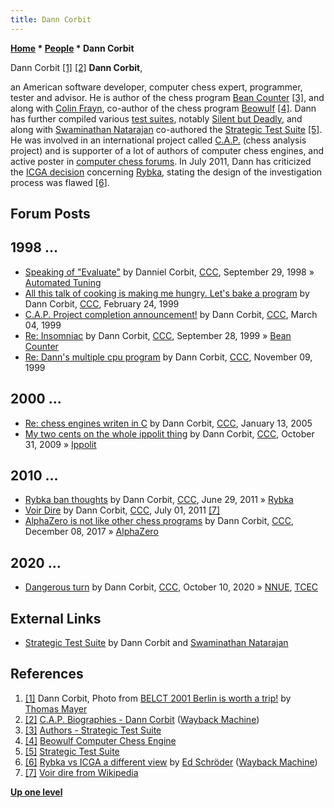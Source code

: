 ```yaml
---
title: Dann Corbit
---
```

**[Home](Home "Home") * [People](People "People") * Dann Corbit**

[](http://www.quarkchess.de/belct/) Dann Corbit <a id="cite-note-1" href="#cite-ref-1">[1]</a> <a id="cite-note-2" href="#cite-ref-2">[2]</a>
**Dann Corbit**,

an American software developer, computer chess expert, programmer, tester and advisor. He is author of the chess program [Bean Counter](index.php?title=Bean_Counter&action=edit&redlink=1 "Bean Counter (page does not exist)") <a id="cite-note-3" href="#cite-ref-3">[3]</a>, and along with [Colin Frayn](Colin_Frayn "Colin Frayn"), co-author of the chess program [Beowulf](Beowulf "Beowulf") <a id="cite-note-4" href="#cite-ref-4">[4]</a>.
Dann has further compiled various [test suites](Test-Positions "Test-Positions"), notably [Silent but Deadly](Silent_but_Deadly "Silent but Deadly"), and along with [Swaminathan Natarajan](Swaminathan_Natarajan "Swaminathan Natarajan") co-authored the [Strategic Test Suite](Strategic_Test_Suite "Strategic Test Suite") <a id="cite-note-5" href="#cite-ref-5">[5]</a>.
He was involved in an international project called [C.A.P.](index.php?title=C.A.P.&action=edit&redlink=1 "C.A.P. (page does not exist)") (chess analysis project) and is supporter of a lot of authors of computer chess engines, and active poster in [computer chess forums](Computer_Chess_Forums "Computer Chess Forums"). In July 2011, Dann has criticized the [ICGA decision](Rybka_Controversy#RybkaDecision "Rybka Controversy") concerning [Rybka](Rybka "Rybka"), stating the design of the investigation process was flawed <a id="cite-note-6" href="#cite-ref-6">[6]</a>.

## Forum Posts

## 1998 ...

- [Speaking of "Evaluate"](https://www.stmintz.com/ccc/index.php?id=28362) by Danniel Corbit, [CCC](CCC "CCC"), September 29, 1998 » [Automated Tuning](Automated_Tuning "Automated Tuning")
- [All this talk of cooking is making me hungry. Let's bake a program](https://www.stmintz.com/ccc/index.php?id=44442) by Dann Corbit, [CCC](CCC "CCC"), February 24, 1999
- [C.A.P. Project completion announcement!](https://www.stmintz.com/ccc/index.php?id=45105) by Dann Corbit, [CCC](CCC "CCC"), March 04, 1999
- [Re: Insomniac](https://www.stmintz.com/ccc/index.php?id=70925) by Dann Corbit, [CCC](CCC "CCC"), September 28, 1999 » [Bean Counter](index.php?title=Bean_Counter&action=edit&redlink=1 "Bean Counter (page does not exist)")
- [Re: Dann's multiple cpu program](https://www.stmintz.com/ccc/index.php?id=77015) by Dann Corbit, [CCC](CCC "CCC"), November 09, 1999

## 2000 ...

- [Re: chess engines writen in C](https://www.stmintz.com/ccc/index.php?id=405552) by Dann Corbit, [CCC](CCC "CCC"), January 13, 2005
- [My two cents on the whole ippolit thing](http://www.talkchess.com/forum/viewtopic.php?t=30413) by Dann Corbit, [CCC](CCC "CCC"), October 31, 2009 » [Ippolit](Ippolit "Ippolit")

## 2010 ...

- [Rybka ban thoughts](http://www.talkchess.com/forum/viewtopic.php?t=39531) by Dann Corbit, [CCC](CCC "CCC"), June 29, 2011 » [Rybka](Rybka "Rybka")
- [Voir Dire](http://www.talkchess.com/forum/viewtopic.php?t=39545) by Dann Corbit, [CCC](CCC "CCC"), July 01, 2011 <a id="cite-note-7" href="#cite-ref-7">[7]</a>
- [AlphaZero is not like other chess programs](http://www.talkchess.com/forum/viewtopic.php?t=65937) by Dann Corbit, [CCC](CCC "CCC"), December 08, 2017 » [AlphaZero](AlphaZero "AlphaZero")

## 2020 ...

- [Dangerous turn](http://www.talkchess.com/forum3/viewtopic.php?f=2&t=75358) by Dann Corbit, [CCC](CCC "CCC"), October 10, 2020 » [NNUE](NNUE "NNUE"), [TCEC](TCEC "TCEC")

## External Links

- [Strategic Test Suite](https://sites.google.com/site/strategictestsuite/) by Dann Corbit and [Swaminathan Natarajan](Swaminathan_Natarajan "Swaminathan Natarajan")

## References

1. <a id="cite-ref-1" href="#cite-note-1">[1]</a> Dann Corbit, Photo from [BELCT 2001 Berlin is worth a trip!](http://www.quarkchess.de/belct/) by [Thomas Mayer](Thomas_Mayer "Thomas Mayer")
1. <a id="cite-ref-2" href="#cite-note-2">[2]</a> [C.A.P. Biographies - Dann Corbit](https://web.archive.org/web/20081121101914/http://cap.connx.com/C.A.P.%20Biographies/DannCorbit.htm) ([Wayback Machine](https://en.wikipedia.org/wiki/Wayback_Machine))
1. <a id="cite-ref-3" href="#cite-note-3">[3]</a> [Authors - Strategic Test Suite](https://sites.google.com/site/strategictestsuite/authors)
1. <a id="cite-ref-4" href="#cite-note-4">[4]</a> [Beowulf Computer Chess Engine](http://www.frayn.net/beowulf/index.html)
1. <a id="cite-ref-5" href="#cite-note-5">[5]</a> [Strategic Test Suite](https://sites.google.com/site/strategictestsuite/)
1. <a id="cite-ref-6" href="#cite-note-6">[6]</a> [Rybka vs ICGA a different view](https://web.archive.org/web/20120117081610/http://www.top-5000.nl/Rybka.htm) by [Ed Schröder](Ed_Schroder "Ed Schroder") ([Wayback Machine](https://en.wikipedia.org/wiki/Wayback_Machine))
1. <a id="cite-ref-7" href="#cite-note-7">[7]</a> [Voir dire from Wikipedia](https://en.wikipedia.org/wiki/Voir_dire)

**[Up one level](People "People")**


